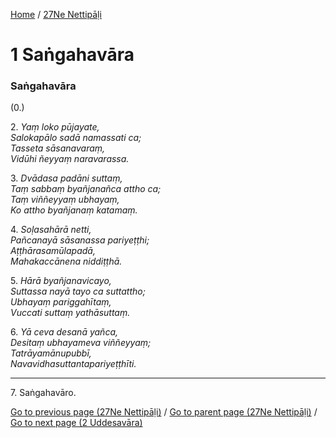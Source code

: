 
[Home](/) / [27Ne Nettipāḷi](/tipitaka/27Ne.md)

# 1 Saṅgahavāra

### Saṅgahavāra

(0.)

2\. _Yaṃ loko pūjayate,_  
_Salokapālo sadā namassati ca;_  
_Tasseta sāsanavaraṃ,_  
_Vidūhi ñeyyaṃ naravarassa._  


3\. _Dvādasa padāni suttaṃ,_  
_Taṃ sabbaṃ byañjanañca attho ca;_  
_Taṃ viññeyyaṃ ubhayaṃ,_  
_Ko attho byañjanaṃ katamaṃ._  


4\. _Soḷasahārā netti,_  
_Pañcanayā sāsanassa pariyeṭṭhi;_  
_Aṭṭhārasamūlapadā,_  
_Mahakaccānena niddiṭṭhā._  


5\. _Hārā byañjanavicayo,_  
_Suttassa nayā tayo ca suttattho;_  
_Ubhayaṃ pariggahītaṃ,_  
_Vuccati suttaṃ yathāsuttaṃ._  


6\. _Yā ceva desanā yañca,_  
_Desitaṃ ubhayameva viññeyyaṃ;_  
_Tatrāyamānupubbī,_  
_Navavidhasuttantapariyeṭṭhīti._  


---

7\. Saṅgahavāro.



[Go to previous page (27Ne Nettipāḷi)](/tipitaka/27Ne/0.md) / [Go to parent page (27Ne Nettipāḷi)](/tipitaka/27Ne/0.md) / [Go to next page (2 Uddesavāra)](/tipitaka/27Ne/2.md)


